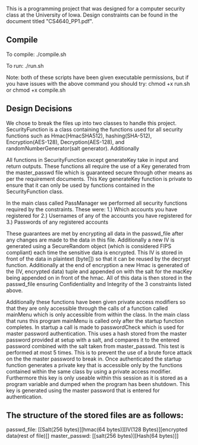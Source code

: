 This is a programming project that was designed for a computer security class at the University of Iowa. Design constraints can be found in the document titled "CS4640_PP1.pdf".

## Compile
To compile:
./compile.sh

To run:
./run.sh

Note: both of these scripts have been given executable permissions, but if you have issues with the above command you should try:
chmod +x run.sh
or
chmod +x compile.sh

## Design Decisions

We chose to break the files up into two classes to handle this project. SecurityFunction is a class containing the functions used for all security functions such as Hmac(HmacSHA512), hashing(SHA-512), Encryption(AES-128), Decryption(AES-128), and randomNumberGenerator(salt generator). Additionally

All functions in SecurityFunction except generateKey take in input and return outputs. These functions all require the use of a Key generated from the master_passwd file which is guaranteed secure through other means as per the requirement documents. This Key generateKey function is private to ensure that it can only be used by functions contained in the SecurityFunction class.

In the main class called PassManager we performed all security functions required by the constraints. These were:
    1.) Which accounts you have registered for
    2.) Usernames of any of the accounts you have registered for
    3.) Passwords of any registered accounts

These guarantees are met by encrypting all data in the passwd_file after any changes are made to the data in this file. Additionally a new IV is generated using a SecureRandom object (which is considered FIPS compliant) each time the sensitive data is encrypted. This IV is stored in front of the data in plaintext (byte[]) so that it can be reused by the decrypt function. Additionally at the end of encryption a new Hmac is generated of the (IV, encrypted data) tuple and appended on with the salt for the macKey being appended on in front of the hmac. All of this data is then stored in the passwd_file ensuring Confidentiality and Integrity of the 3 constraints listed above.

Additionally these functions have been given private access modifiers so that they are only accessible through the calls of a function called mainMenu which is only accessible from within the class. In the main class that runs this program mainMenu is called only after the startup function completes. In startup a call is made to passwordCheck which is used for master password authentication. This uses a hash stored from the master password provided at setup with a salt, and compares it to the entered password combined with the salt taken from master_passwd. This test is performed at most 5 times. This is to prevent the use of a brute force attack on the the master password to break in. Once authenticated the startup function generates a private key that is accessible only by the functions contained within the same class by using a private access modifier. Furthermore this key is only useable within this session as it is stored as a program variable and dumped when the program has been shutdown. This key is generated using the master password that is entered for authentication.

## The structure of the stored files are as follows:
passwd_file: [[Salt(256 bytes)][hmac(64 bytes)][IV(128 Bytes)][encrypted data(rest of file)]]
master_passwd: [[salt(256 bytes)][Hash(64 bytes)]]
